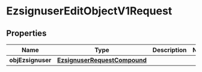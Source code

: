 
# EzsignuserEditObjectV1Request

## Properties
| Name | Type | Description | Notes |
| ------------ | ------------- | ------------- | ------------- |
| **objEzsignuser** | [**EzsignuserRequestCompound**](EzsignuserRequestCompound.md) |  |  |



